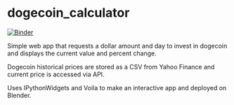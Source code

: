 # dogecoin_calculator
[![Binder](https://mybinder.org/badge_logo.svg)](https://mybinder.org/v2/gh/jordan-pierre/dogecoin_calculator/main?filepath=%2Fvoila%2Frender%2Fdoge-calculator.ipynb)

Simple web app that requests a dollar amount and day to invest in dogecoin and displays the current value and percent change.

Dogecoin historical prices are stored as a CSV from Yahoo Finance and current price is accessed via API.

Uses IPythonWidgets and Voila to make an interactive app and deployed on Blender.
